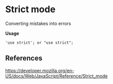 # Strict mode

Converting mistakes into errors

**Usage**

```
'use strict'; or "use strict";
```


## References

https://developer.mozilla.org/en-US/docs/Web/JavaScript/Reference/Strict_mode
